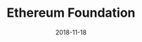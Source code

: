 ---
title: 'Ethereum Foundation'
date: 2018-11-18	
icon: 'images/logos/ethereum-icon.svg'
website: 'https://ethereum.org'
caption: ''
draft: false
featured: true
weight: 4
heroHeading: 'Ethereum Foundation'
key: 'ethereum'
type: 'member'
---